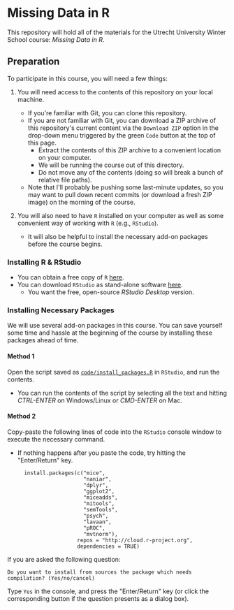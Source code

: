 # Missing Data in R

This repository will hold all of the materials for the Utrecht University Winter 
School course: *Missing Data in R*.

## Preparation

To participate in this course, you will need a few things:

1. You will need access to the contents of this repository on your local machine.
   - If you're familiar with Git, you can clone this repository.
   - If you are not familiar with Git, you can download a ZIP archive of this 
	 repository's current content via the `Download ZIP` option in the drop-down 
	 menu triggered by the green `Code` button at the top of this page.
      - Extract the contents of this ZIP archive to a convenient location on 
		your computer.
	  - We will be running the course out of this directory.
	  - Do not move any of the contents (doing so will break a bunch of relative 
		file paths).
   - Note that I'll probably be pushing some last-minute updates, so you may 
	 want to pull down recent commits (or download a fresh ZIP image) on the 
	 morning of the course.
	 
2. You will also need to have `R` installed on your computer as well as some 
   convenient way of working with `R` (e.g., `RStudio`).
   - It will also be helpful to install the necessary add-on packages before the 
	 course begins.
   
### Installing R & RStudio

- You can obtain a free copy of `R` [here](https://cran.r-project.org). 
- You can download `RStudio` as stand-alone software [here](https://www.rstudio.com/products/rstudio/download/#download). 
  - You want the free, open-source *RStudio Desktop* version.

### Installing Necessary Packages

We will use several add-on packages in this course. You can save yourself some 
time and hassle at the beginning of the course by installing these packages 
ahead of time.

#### Method 1

Open the script saved as [`code/install_packages.R`](code/install_packages.R)
in `RStudio`, and run the contents.

- You can run the contents of the script by selecting all the text and hitting 
*CTRL-ENTER* on Windows/Linux or *CMD-ENTER* on Mac.

#### Method 2

Copy-paste the following lines of code into the `RStudio` console window to 
execute the necessary command.

- If nothing happens after you paste the code, try hitting the "Enter/Return" 
key.

        install.packages(c("mice",
                           "naniar",
                           "dplyr",
                           "ggplot2",
                           "miceadds",
                           "mitools",
                           "semTools",
                           "psych",
                           "lavaan",
                           "pROC",
                           "mvtnorm"),
                         repos = "http://cloud.r-project.org",
                         dependencies = TRUE)

If you are asked the following question:

	Do you want to install from sources the package which needs 
    compilation? (Yes/no/cancel)

Type `Yes` in the console, and press the "Enter/Return" key (or click the 
corresponding button if the question presents as a dialog box). 

